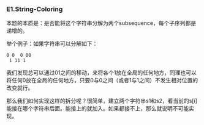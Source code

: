 ### E1.String-Coloring

本题的本质是：是否能将这个字符串分解为两个subsequence，每个子序列都是递增的。

举个例子：如果字符串可以分解如下：
```
0 0  0 00
 1 11 1
```
我们发现总可以通过01之间的移动，来将各个1放在全局的任何地方，同理也可以将任何0放在全局的任何地方，只要0与0之间（或者1与1之间）不发生相对位置的改变就行。

那么我们如何实现这样的拆分呢？很简单，建立两个字符串s1和s2，看当前的s[i]能接在哪个字符串后面。能接上的就加入。如果都接不上，那么就说明不可能实现。

